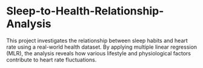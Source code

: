 # Sleep-to-Health-Relationship-Analysis
This project investigates the relationship between sleep habits and heart rate using a real-world health dataset. By applying multiple linear regression (MLR), the analysis reveals how various lifestyle and physiological factors contribute to heart rate fluctuations.
